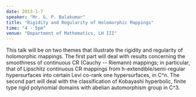 ```yaml
---
date: 2013-1-7
speaker: "Mr. G. P. Balakumar"
title: "Rigidity and Regularity of Holomorphic Mappings"
time: "4 - 5pm" 
venue: "Department of Mathematics, LH III"
---
```

This talk will be on two themes that illustrate the rigidity and regularity of holomorphic mappings. The first part will deal with results concerning the smoothness of continuous CR (Cauchy -- Riemann) mappings; in particular, that of Lipschitz continuous CR mappings from h-extendible/semi-regular hypersurfaces into certain Levi co-rank one hypersurfaces, in C^n. The second part will deal with the classification of Kobayashi hyperbolic, finite type rigid polynomial domains with abelian automorphism group in C^3.
